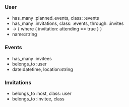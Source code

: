 ### User
  * has_many :planned_events, class: :events
  * has_many :invitations, class: :events, through: :invites
  * -> { where { invitation: attending == true } }
  * name:string

### Events
  * has_many :invitees
  * belongs_to :user
  * date:datetime, location:string

### Invitations
  * belongs_to :host, class: user
  * belongs_to :invitee, class

